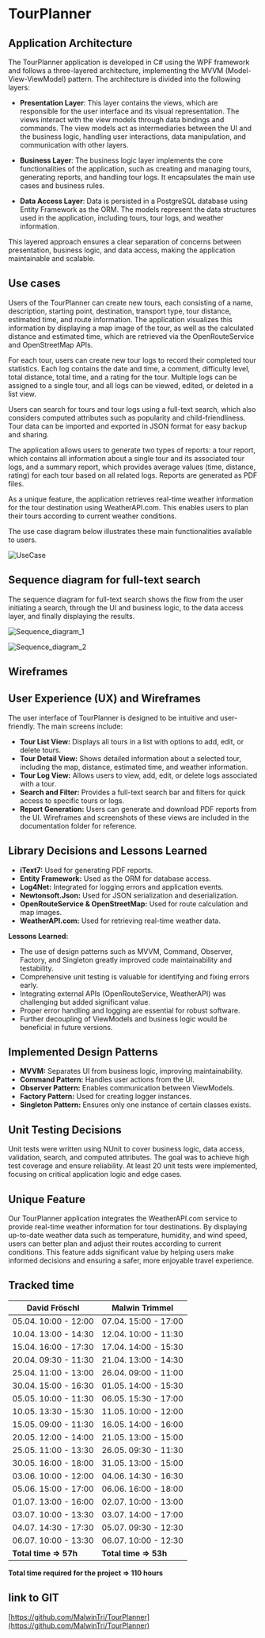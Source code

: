 # TourPlanner

## Application Architecture
The TourPlanner application is developed in C# using the WPF framework and follows a three-layered architecture, implementing the MVVM (Model-View-ViewModel) pattern. The architecture is divided into the following layers:

- **Presentation Layer**:
This layer contains the views, which are responsible for the user interface and its visual representation. The views interact with the view models through data bindings and commands. The view models act as intermediaries between the UI and the business logic, handling user interactions, data manipulation, and communication with other layers.

- **Business Layer**:
The business logic layer implements the core functionalities of the application, such as creating and managing tours, generating reports, and handling tour logs. It encapsulates the main use cases and business rules.

- **Data Access Layer**:
Data is persisted in a PostgreSQL database using Entity Framework as the ORM. The models represent the data structures used in the application, including tours, tour logs, and weather information.

This layered approach ensures a clear separation of concerns between presentation, business logic, and data access, making the application maintainable and scalable.


## Use cases

Users of the TourPlanner can create new tours, each consisting of a name, description, starting point, destination, transport type, tour distance, estimated time, and route information. The application visualizes this information by displaying a map image of the tour, as well as the calculated distance and estimated time, which are retrieved via the OpenRouteService and OpenStreetMap APIs.

For each tour, users can create new tour logs to record their completed tour statistics. Each log contains the date and time, a comment, difficulty level, total distance, total time, and a rating for the tour. Multiple logs can be assigned to a single tour, and all logs can be viewed, edited, or deleted in a list view.

Users can search for tours and tour logs using a full-text search, which also considers computed attributes such as popularity and child-friendliness. Tour data can be imported and exported in JSON format for easy backup and sharing.

The application allows users to generate two types of reports: a tour report, which contains all information about a single tour and its associated tour logs, and a summary report, which provides average values (time, distance, rating) for each tour based on all related logs. Reports are generated as PDF files.

As a unique feature, the application retrieves real-time weather information for the tour destination using WeatherAPI.com. This enables users to plan their tours according to current weather conditions.

The use case diagram below illustrates these main functionalities available to users.

![UseCase](docs/UseCase_Diagram.png)

## Sequence diagram for full-text search

The sequence diagram for full-text search shows the flow from the user initiating a search, through the UI and business logic, to the data access layer, and finally displaying the results.

![Sequence_diagram_1](docs/sequence_diagram1.png)

![Sequence_diagram_2](docs/sequence_diagram2.png)

## Wireframes

## User Experience (UX) and Wireframes
The user interface of TourPlanner is designed to be intuitive and user-friendly. The main screens include:
- **Tour List View:** Displays all tours in a list with options to add, edit, or delete tours.
- **Tour Detail View:** Shows detailed information about a selected tour, including the map, distance, estimated time, and weather information.
- **Tour Log View:** Allows users to view, add, edit, or delete logs associated with a tour.
- **Search and Filter:** Provides a full-text search bar and filters for quick access to specific tours or logs.
- **Report Generation:** Users can generate and download PDF reports from the UI.
Wireframes and screenshots of these views are included in the documentation folder for reference.

## Library Decisions and Lessons Learned
- **iText7:** Used for generating PDF reports.
- **Entity Framework:** Used as the ORM for database access.
- **Log4Net:** Integrated for logging errors and application events.
- **Newtonsoft.Json:** Used for JSON serialization and deserialization.
- **OpenRouteService & OpenStreetMap:** Used for route calculation and map images.
- **WeatherAPI.com:** Used for retrieving real-time weather data.

**Lessons Learned:**
- The use of design patterns such as MVVM, Command, Observer, Factory, and Singleton greatly improved code maintainability and testability.
- Comprehensive unit testing is valuable for identifying and fixing errors early.
- Integrating external APIs (OpenRouteService, WeatherAPI) was challenging but added significant value.
- Proper error handling and logging are essential for robust software.
- Further decoupling of ViewModels and business logic would be beneficial in future versions.

## Implemented Design Patterns
- **MVVM:** Separates UI from business logic, improving maintainability.
- **Command Pattern:** Handles user actions from the UI.
- **Observer Pattern:** Enables communication between ViewModels.
- **Factory Pattern:** Used for creating logger instances.
- **Singleton Pattern:** Ensures only one instance of certain classes exists.

## Unit Testing Decisions
Unit tests were written using NUnit to cover business logic, data access, validation, search, and computed attributes. The goal was to achieve high test coverage and ensure reliability. At least 20 unit tests were implemented, focusing on critical application logic and edge cases.



## Unique Feature
Our TourPlanner application integrates the WeatherAPI.com service to provide real-time weather information for tour destinations. By displaying up-to-date weather data such as temperature, humidity, and wind speed, users can better plan and adjust their routes according to current conditions. This feature adds significant value by helping users make informed decisions and ensuring a safer, more enjoyable travel experience.
## Tracked time
| **David Fröschl**            | **Malwin Trimmel**         |
|-----------------------------|----------------------------|
| 05.04. 10:00 - 12:00         | 07.04. 15:00 - 17:00       |
| 10.04. 13:00 - 14:30         | 12.04. 10:00 - 11:30       |
| 15.04. 16:00 - 17:30         | 17.04. 14:00 - 15:30       |
| 20.04. 09:30 - 11:30         | 21.04. 13:00 - 14:30       |
| 25.04. 11:00 - 13:00         | 26.04. 09:00 - 11:00       |
| 30.04. 15:00 - 16:30         | 01.05. 14:00 - 15:30       |
| 05.05. 10:00 - 11:30         | 06.05. 15:30 - 17:00       |
| 10.05. 13:30 - 15:30         | 11.05. 10:00 - 12:00       |
| 15.05. 09:00 - 11:30         | 16.05. 14:00 - 16:00       |
| 20.05. 12:00 - 14:00         | 21.05. 13:00 - 15:00       |
| 25.05. 11:00 - 13:30         | 26.05. 09:30 - 11:30       |
| 30.05. 16:00 - 18:00         | 31.05. 13:00 - 15:00       |
| 03.06. 10:00 - 12:00         | 04.06. 14:30 - 16:30       |
| 05.06. 15:00 - 17:00         | 06.06. 16:00 - 18:00       |
| 01.07. 13:00 - 16:00         | 02.07. 10:00 - 13:00       |
| 03.07. 10:00 - 13:30         | 03.07. 14:00 - 17:00       |
| 04.07. 14:30 - 17:30         | 05.07. 09:30 - 12:30       |
| 06.07. 10:00 - 13:30         | 06.07. 10:00 - 12:30       |
| **Total time ⇒ 57h**         | **Total time ⇒ 53h**       |

**Total time required for the project ⇒ 110 hours**

## link to GIT

[https://github.com/MalwinTri/TourPlanner](https://github.com/MalwinTri/TourPlanner)
